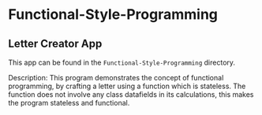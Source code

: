 # Functional-Style-Programming

## Letter Creator App

This app can be found in the ```Functional-Style-Programming``` directory.

Description: This program demonstrates the concept of functional programming, by crafting a letter using a function which is stateless.  The function does not involve any class datafields in its calculations, this makes the program stateless and functional.
